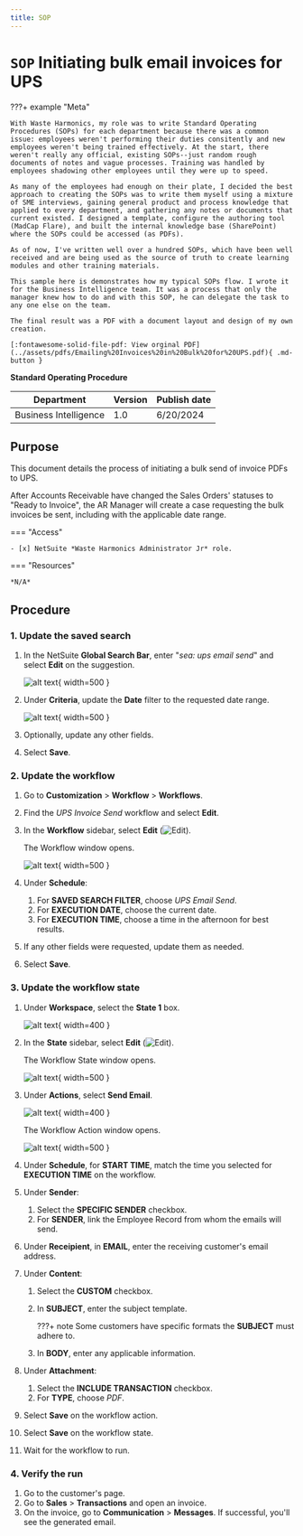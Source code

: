 ```yaml
---
title: SOP
---
```


# `SOP` Initiating bulk email invoices for UPS

???+ example "Meta"

    With Waste Harmonics, my role was to write Standard Operating Procedures (SOPs) for each department because there was a common issue: employees weren't performing their duties consitently and new employees weren't being trained effectively. At the start, there weren't really any official, existing SOPs--just random rough documents of notes and vague processes. Training was handled by employees shadowing other employees until they were up to speed.
    
    As many of the employees had enough on their plate, I decided the best approach to creating the SOPs was to write them myself using a mixture of SME interviews, gaining general product and process knowledge that applied to every department, and gathering any notes or documents that current existed. I designed a template, configure the authoring tool (MadCap Flare), and built the internal knowledge base (SharePoint) where the SOPs could be accessed (as PDFs). 
    
    As of now, I've written well over a hundred SOPs, which have been well received and are being used as the source of truth to create learning modules and other training materials. 
    
    This sample here is demonstrates how my typical SOPs flow. I wrote it for the Business Intelligence team. It was a process that only the manager knew how to do and with this SOP, he can delegate the task to any one else on the team. 
    
    The final result was a PDF with a document layout and design of my own creation.

    [:fontawesome-solid-file-pdf: View orginal PDF](../assets/pdfs/Emailing%20Invoices%20in%20Bulk%20for%20UPS.pdf){ .md-button }

__Standard Operating Procedure__

Department | Version | Publish date
---|---|---
Business Intelligence | 1.0 | 6/20/2024

## Purpose

This document details the process of initiating a bulk send of invoice PDFs to UPS. 

After Accounts Receivable have changed the Sales Orders' statuses to "Ready to Invoice", the AR Manager will create a case requesting the bulk invoices be sent, including with the applicable date range.

=== "Access"

    - [x] NetSuite *Waste Harmonics Administrator Jr* role.

=== "Resources"

    *N/A*

## Procedure

### 1. Update the saved search

1. In the NetSuite **Global Search Bar**, enter "*sea: ups email send*" and select **Edit** on the suggestion.

    ![alt text](../assets/images/saved-seach-edit.png){ width=500 } 

2. Under **Criteria**, update the **Date** filter to the requested date range.
   
    ![alt text](../assets/images/set-description.png){ width=500 } 

3. Optionally, update any other fields.
4. Select **Save**.

### 2. Update the workflow

1. Go to **Customization** > **Workflow** > **Workflows**.
2. Find the *UPS Invoice Send* workflow and select **Edit**.
3. In the **Workflow** sidebar, select **Edit** (![Edit](../assets/images/edit-icon-pencil.png)). 

    The Workflow window opens.

    ![alt text](../assets/images/workflow-window.png){ width=500 }  

4. Under **Schedule**:

    1. For **SAVED SEARCH FILTER**, choose *UPS Email Send*.
    2. For **EXECUTION DATE**, choose the current date.
    3. For **EXECUTION TIME**, choose a time in the afternoon for best results.

5. If any other fields were requested, update them as needed.
6. Select **Save**.

### 3. Update the workflow state

1. Under **Workspace**, select the **State 1** box.

    ![alt text](../assets/images/workflow-state-box.png){ width=400 }  

2. In the **State** sidebar, select **Edit** (![Edit](../assets/images/edit-icon-pencil.png)). 

    The Workflow State window opens.

    ![alt text](../assets/images/workflow-state-window.png){ width=500 }  

3. Under **Actions**, select **Send Email**.

    ![alt text](../assets/images/send-email-link.png){ width=400 }  

    The Workflow Action window opens.

    ![alt text](../assets/images/workflow-action-window.png){ width=500 }  

4. Under **Schedule**, for **START TIME**, match the time you selected for **EXECUTION TIME** on the workflow.
5. Under **Sender**:

    1. Select the **SPECIFIC SENDER** checkbox.
    2. For **SENDER**, link the Employee Record from whom the emails will send.

6. Under **Receipient**, in **EMAIL**, enter the receiving customer's email address.
7. Under **Content**:

    1. Select the **CUSTOM** checkbox.
    2. In **SUBJECT**, enter the subject template.

        ???+ note
            Some customers have specific formats the **SUBJECT** must adhere to.
    
    3. In **BODY**, enter any applicable information.

8. Under **Attachment**:

    1. Select the **INCLUDE TRANSACTION** checkbox.
    2. For **TYPE**, choose *PDF*.

9.  Select **Save** on the workflow action.
10. Select **Save** on the workflow state.
11. Wait for the workflow to run.

### 4. Verify the run

1. Go to the customer's page.
2. Go to **Sales** > **Transactions** and open an invoice.
3. On the invoice, go to **Communication** > **Messages**. If successful, you'll see the generated email.